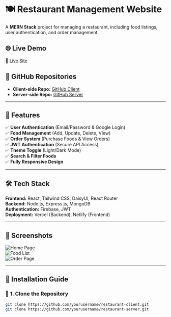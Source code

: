 # 🍽️ Restaurant Management Website

A **MERN Stack** project for managing a restaurant, including food listings,
user authentication, and order management.

## 🌐 Live Demo

🔗 [Live Site](https://your-live-site-link.com)

## 📂 GitHub Repositories

- **Client-side Repo:**
  [GitHub Client](https://github.com/yourusername/restaurant-client)
- **Server-side Repo:**
  [GitHub Server](https://github.com/yourusername/restaurant-server)

---

## 🚀 Features

✅ **User Authentication** (Email/Password & Google Login)  
✅ **Food Management** (Add, Update, Delete, View)  
✅ **Order System** (Purchase Foods & View Orders)  
✅ **JWT Authentication** (Secure API Access)  
✅ **Theme Toggle** (Light/Dark Mode)  
✅ **Search & Filter Foods**  
✅ **Fully Responsive Design**

---

## 🛠️ Tech Stack

**Frontend:** React, Tailwind CSS, DaisyUI, React Router  
**Backend:** Node.js, Express.js, MongoDB  
**Authentication:** Firebase, JWT  
**Deployment:** Vercel (Backend), Netlify (Frontend)

---

## 📸 Screenshots

![Home Page](https://your-image-link.com/homepage.png)  
![Food List](https://your-image-link.com/foodlist.png)  
![Order Page](https://your-image-link.com/order.png)

---

## 🔧 Installation Guide

### 📌 **1. Clone the Repository**

```bash
git clone https://github.com/yourusername/restaurant-client.git
git clone https://github.com/yourusername/restaurant-server.git

```
